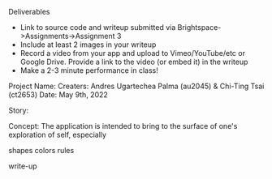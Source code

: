 Deliverables
- Link to source code and writeup submitted via Brightspace->Assignments->Assignment 3
- Include at least 2 images in your writeup
- Record a video from your app and upload to Vimeo/YouTube/etc or Google Drive. Provide a link to the video (or embed it) in the writeup
- Make a 2-3 minute performance in class!

Project Name: 
Creaters: Andres Ugartechea Palma (au2045) & Chi-Ting Tsai (ct2653)
Date: May 9th, 2022

Story: 

Concept: 
The application is intended to bring to the surface of one's exploration of self, especially 




shapes
colors
rules


write-up
